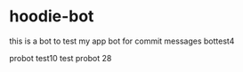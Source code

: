 # hoodie-bot
this is a bot to test my app
bot for commit messages
bottest4

probot test10
test probot 28
